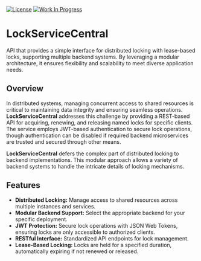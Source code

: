 [![License](https://img.shields.io/badge/License-Apache%202.0-blue.svg)](https://opensource.org/licenses/Apache-2.0) [![Work In Progress](https://img.shields.io/badge/Status-Work%20In%20Progress-yellow)](https://guide.unitvectorylabs.com/bestpractices/status/#work-in-progress)

# LockServiceCentral

API that provides a simple interface for distributed locking with lease-based locks, supporting multiple backend systems. By leveraging a modular architecture, it ensures flexibility and scalability to meet diverse application needs.

## Overview

In distributed systems, managing concurrent access to shared resources is critical to maintaining data integrity and ensuring seamless operations. **LockServiceCentral** addresses this challenge by providing a REST-based API for acquiring, renewing, and releasing named locks for specific clients. The service employs JWT-based authentication to secure lock operations, though authentication can be disabled if required backend microservices are trusted and secured through other means.

**LockServiceCentral** defers the complex part of distributed locking to backend implementations. This modular approach allows a variety of backend systems to handle the intricate details of locking mechanisms.

## Features

- **Distributed Locking:** Manage access to shared resources across multiple instances and services.
- **Modular Backend Support:** Select the appropriate backend for your specific deployment.
- **JWT Protection:** Secure lock operations with JSON Web Tokens, ensuring locks are only accessible to authorized clients.
- **RESTful Interface:** Standardized API endpoints for lock management.
- **Lease-Based Locking:** Locks are held for a specified duration, automatically expiring if not renewed or released.
